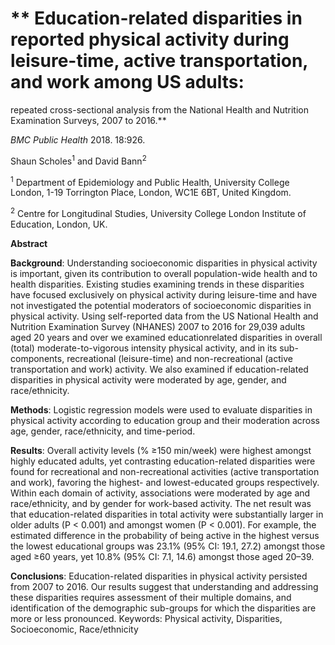 # ** Education-related disparities in reported physical activity during leisure-time, active transportation, and work among US adults:
repeated cross-sectional analysis from the National Health and Nutrition Examination
Surveys, 2007 to 2016.** 

*BMC Public Health* 2018. 18:926.

Shaun Scholes<sup>1</sup> and David Bann<sup>2<sup>
  
<sup>1</sup> Department of Epidemiology and Public Health, University College London, 1-19 Torrington Place, London, WC1E 6BT, United Kingdom.

<sup>2</sup> Centre for Longitudinal Studies, University College London Institute of Education, London, UK.

**Abstract**

**Background**: Understanding socioeconomic disparities in physical activity is important, given its contribution to
overall population-wide health and to health disparities. Existing studies examining trends in these disparities have
focused exclusively on physical activity during leisure-time and have not investigated the potential moderators of
socioeconomic disparities in physical activity. Using self-reported data from the US National Health and Nutrition
Examination Survey (NHANES) 2007 to 2016 for 29,039 adults aged 20 years and over we examined educationrelated
disparities in overall (total) moderate-to-vigorous intensity physical activity, and in its sub-components,
recreational (leisure-time) and non-recreational (active transportation and work) activity. We also examined if
education-related disparities in physical activity were moderated by age, gender, and race/ethnicity.

**Methods**: Logistic regression models were used to evaluate disparities in physical activity according to education
group and their moderation across age, gender, race/ethnicity, and time-period.

**Results**: Overall activity levels (% ≥150 min/week) were highest amongst highly educated adults, yet contrasting
education-related disparities were found for recreational and non-recreational activities (active transportation and
work), favoring the highest- and lowest-educated groups respectively. Within each domain of activity, associations
were moderated by age and race/ethnicity, and by gender for work-based activity. The net result was that
education-related disparities in total activity were substantially larger in older adults (P < 0.001) and amongst
women (P < 0.001). For example, the estimated difference in the probability of being active in the highest versus
the lowest educational groups was 23.1% (95% CI: 19.1, 27.2) amongst those aged ≥60 years, yet 10.8% (95% CI: 7.1,
14.6) amongst those aged 20–39.

**Conclusions**: Education-related disparities in physical activity persisted from 2007 to 2016. Our results suggest that
understanding and addressing these disparities requires assessment of their multiple domains, and identification of
the demographic sub-groups for which the disparities are more or less pronounced.
Keywords: Physical activity, Disparities, Socioeconomic, Race/ethnicity
